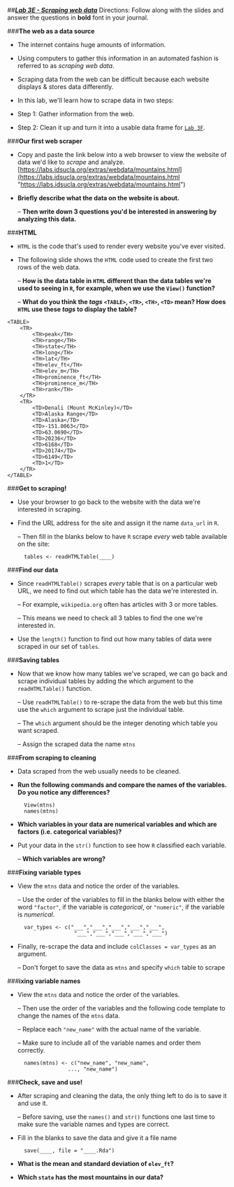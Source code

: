 ##***<u>Lab 3E - Scraping web data</u>***
Directions: Follow along with the slides and answer the questions in **bold** font in your journal.

###**The web as a data source**
* The internet contains huge amounts of information.

* Using computers to gather this information in an automated fashion is referred to as *scraping
web data*.

* Scraping data from the web can be difficult because each website displays & stores data
differently.

* In this lab, we'll learn how to scrape data in two steps:

* Step 1: Gather information from the web.

* Step 2: Clean it up and turn it into a usable data frame for [```Lab 3F```](lab3f.md).

###**Our first web scraper**
* Copy and paste the link below into a web browser to view the website of data we'd like to *scrape*
and analyze.<br>
    [https://labs.idsucla.org/extras/webdata/mountains.html](https://labs.idsucla.org/extras/webdata/mountains.html "https://labs.idsucla.org/extras/webdata/mountains.html")

* **Briefly describe what the data on the website is about.**

    – **Then write down 3 questions you'd be interested in answering by analyzing this
    data.**

###**HTML**
* ```HTML``` is the code that's used to render every website you've ever visited.

* The following slide shows the ```HTML``` code used to create the first two rows of the web data.

    – **How is the data table in ```HTML``` different than the data tables we're used to seeing in
    ```R```, for example, when we use the ```View()``` function?**

    – **What do you think the *tags* ```<TABLE>```, ```<TR>```, ```<TH>```, ```<TD>``` mean? How does ```HTML``` use
    these *tags* to display the table?**

```
<TABLE>
    <TR>
        <TH>peak</TH>
        <TH>range</TH>
        <TH>state</TH>
        <TH>long</TH>
        <TH>lat</TH>
        <TH>elev_ft</TH>
        <TH>elev_m</TH>
        <TH>prominence_ft</TH>
        <TH>prominence_m</TH>
        <TH>rank</TH>
    </TR>
    <TR>
        <TD>Denali (Mount McKinley)</TD>
        <TD>Alaska Range</TD>
        <TD>Alaska</TD>
        <TD>-151.0063</TD>
        <TD>63.0690</TD>
        <TD>20236</TD>
        <TD>6168</TD>
        <TD>20174</TD>
        <TD>6149</TD>
        <TD>1</TD>
    </TR>
</TABLE>
```

###**Get to scraping!**
* Use your browser to go back to the website with the data we're interested in scraping.

* Find the URL address for the site and assign it the name ```data_url``` in ```R```.

    – Then fill in the blanks below to have ```R``` scrape *every* web table available on the site:

        tables <- readHTMLTable(____)

###**Find our data**
* Since ```readHTMLTable()``` scrapes *every* table that is on a particular web URL, we need to find out
which table has the data we're interested in.

    – For example, ```wikipedia.org``` often has articles with 3 or more tables.

    – This means we need to check all 3 tables to find the one we're interested in.

* Use the ```length()``` function to find out how many tables of data were scraped in our set of ```tables```.

###**Saving tables**

* Now that we know how many tables we've scraped, we can go back and scrape individual tables
by adding the which argument to the ```readHTMLTable()``` function.

    – Use ```readHTMLTable()``` to re-scrape the data from the web but this time use the ```which```
    argument to scrape just the individual table.

    – The ```which``` argument should be the integer denoting which table you want scraped.

    – Assign the scraped data the name ```mtns```

###**From scraping to cleaning**
* Data scraped from the web usually needs to be cleaned.

* **Run the following commands and compare the names of the variables. Do you notice any
differences?**

        View(mtns)
        names(mtns)

* **Which variables in your data are numerical variables and which are factors (i.e. categorical
variables)?**

* Put your data in the ```str()``` function to see how ```R``` classified each variable.

    – **Which variables are wrong?**

###**Fixing variable types**
* View the ```mtns``` data and notice the order of the variables.

    – Use the order of the variables to fill in the blanks below with either the word ```"factor"```, if
    the variable is *categorical*, or ```"numeric"```, if the variable is *numerical*.


        var_types <- c("___","___","___","___","___",
                        "___","___","___","___","___")


* Finally, re-scrape the data and include ```colClasses = var_types``` as an argument.

    – Don't forget to save the data as ```mtns``` and specify ```which``` table to scrape
    
###**ixing variable names**
* View the ```mtns``` data and notice the order of the variables.

    – Then use the order of the variables and the following code template to change the names
    of the ```mtns``` data.

    – Replace each ```"new_name"``` with the actual name of the variable.

    – Make sure to include all of the variable names and order them correctly.


        names(mtns) <- c("new_name", "new_name",
                      ..., "new_name")


###**Check, save and use!**
* After scraping and cleaning the data, the only thing left to do is to save it and use it.

    – Before saving, use the ```names()``` and ```str()``` functions one last time to make sure the
    variable names and types are correct.

* Fill in the blanks to save the data and give it a file name

        save(____, file = "____.Rda")

* **What is the mean and standard deviation of ```elev_ft```?**

* **Which ```state``` has the most mountains in our data?**